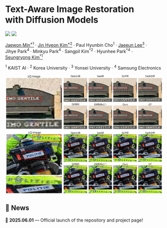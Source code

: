 <div align="left">

# Text-Aware Image Restoration <br> with Diffusion Models
<a href="#"><img src="https://img.shields.io/badge/arXiv-Coming--Soon-B31B1B"></a>
<a href="https://cvlab-kaist.github.io/TAIR/"><img src="https://img.shields.io/badge/Project%20Page-online-brightgreen"></a>

[Jaewon&nbsp;Min<sup>*1</sup>](https://github.com/Min-Jaewon/) · 
[Jin&nbsp;Hyeon&nbsp;Kim<sup>*2</sup>](https://github.com/jinlovespho) · 
Paul&nbsp;Hyunbin&nbsp;Cho<sup>1</sup> · 
[Jaeeun&nbsp;Lee<sup>3</sup>](https://github.com/babywhale03) · 
Jihye&nbsp;Park<sup>4</sup> · 
Minkyu&nbsp;Park<sup>4</sup> · 
Sangpil&nbsp;Kim<sup>†2</sup> · 
Hyunhee&nbsp;Park<sup>†4</sup> · 
[Seungryong&nbsp;Kim<sup>†1</sup>](https://cvlab.kaist.ac.kr/)

<sup>1</sup> KAIST&nbsp;AI ·
<sup>2</sup> Korea&nbsp;University ·
<sup>3</sup> Yonsei&nbsp;University ·
<sup>4</sup> Samsung&nbsp;Electronics

<p align="center">
    <img src="assets/teaser.jpg">
</p>

<!-- <sub><sup>*</sup> Equal&nbsp;contribution  <sup>†</sup> Corresponding&nbsp;authors</sub> -->

<!-- ### [Paper&nbsp;(Coming&nbsp;soon)](#) | [Project&nbsp;Page](https://cvlab-kaist.github.io/TAIR) -->

</div>

## 📢 News
🚀 **2025.06.01** — Official launch of the repository and project page!
